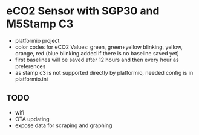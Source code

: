 # eCO2 Sensor with SGP30 and M5Stamp C3

- platformio project
- color codes for eCO2 Values: green, green+yellow blinking, yellow, orange, red (blue blinking added if there is no baseline saved yet)
- first baselines will be saved after 12 hours and then every hour as preferences
- as stamp c3 is not supported directly by platformio, needed config is in platformio.ini

## TODO
- wifi
- OTA updating
- expose data for scraping and graphing
